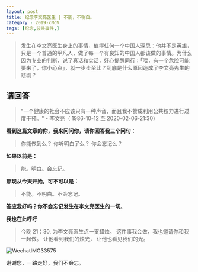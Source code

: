 ```yaml
---
layout: post
title: 纪念李文亮医生 | 不能，不明白。
category : 2019-cNoV
tags: [纪念,公共事件,]
---
```

> 发生在李文亮医生身上的事情，值得任何一个中国人深思：他并不是英雄，只是一个普通的平凡人，做了每一个有良知的中国人都该做的事情。为什么因为专业的判断，说了真话和实话，好心提醒同行：「喂，有一个危险可能要来了，你小心点」，就一步步至此？到底是什么原因造成了李文亮先生的悲剧？


## 请回答
> "一个健康的社会不应该只有一种声音，而且我不赞成利用公共权力进行过度干预。" - 李文亮（ 1986-10-12 至 2020-02-06-21:30）

**看到这篇文章的你，我来问问你，请你回答我三个问句：**

> 你能做到么？
> 你听明白了么？
> 你会忘记么？

**如果以前是：**
> 能。明白。会忘记。

**那现从今天开始，可不可以是：**
> 不能。不明白。不会忘记。

**答应我好吗？你不会忘记发生在李文亮医生的一切**。

**我也在此呼吁**

> 今晚 21：30, 为李文亮医生点一支蜡烛。
> 这件事我会做，我也邀请你和我一起做。
> 让他看到我们的烛光，
> 让他也看见我们的光。

![WechatIMG33575](https://user-images.githubusercontent.com/20737239/74030055-119e0e00-49e9-11ea-99a1-7188a7490eee.jpeg)

谢谢您，一路走好，我们不会忘。
